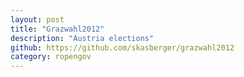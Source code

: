 ```yaml
---
layout: post
title: "Grazwahl2012"
description: "Austria elections"
github: https://github.com/skasberger/grazwahl2012
category: ropengov
---
```

